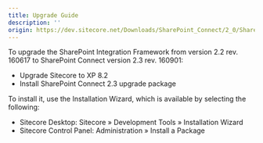 ```yaml
---
title: Upgrade Guide
description: ''
origin: https://dev.sitecore.net/Downloads/SharePoint_Connect/2_0/SharePoint_Connect_23/Upgrade_Guide
---
```


To upgrade the SharePoint Integration Framework from version 2.2 rev. 160617 to SharePoint Connect version 2.3 rev. 160901:

-   Upgrade Sitecore to XP 8.2
-   Install SharePoint Connect 2.3 upgrade package

To install it, use the Installation Wizard, which is available by selecting the following:

-   Sitecore Desktop: Sitecore » Development Tools » Installation Wizard
-   Sitecore Control Panel: Administration » Install a Package